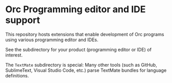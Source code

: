 # Orc Programming editor and IDE support

This repository hosts extensions that enable development of Orc programs using
various programming editor and IDEs.

See the subdirectory for your product (programming editor or IDE) of interest.

The `TextMate` subdirectory is special:
Many other tools (such as GitHub, SublimeText, Visual Studio Code, etc.) parse
TextMate bundles for language definitions.
